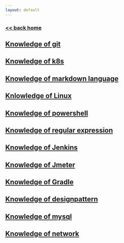 ```yaml
---
layout: default
---
```

###  [<< back home](../../index.md)
## [Knowledge of git](./git.md)
## [Knowledge of k8s](./k8s_knowledge.md)
## [Knowledge of markdown language](./markdown_knowledge.md)
## [Knlowledge of Linux](./linux.md)
## [Knowledge of powershell](./powershell.md)
## [Knowledge of regular expression](./regex.md)
## [Knowledge of Jenkins](./Jenkins.md)
## [Knowledge of Jmeter](./Jmeter.md)
## [Knowledge of Gradle](./Gradle.md)
## [Knowledge of designpattern](./designpattern.md)
## [Knowledge of mysql](./MySQL.md)
## [Knowledge of network](./network.md)